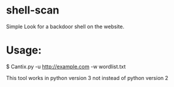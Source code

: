 # shell-scan
Simple Look for a backdoor shell on the website.

# Usage:
  $ Cantix.py -u http://example.com -w wordlist.txt


This tool works in python version 3 not instead of python version 2

